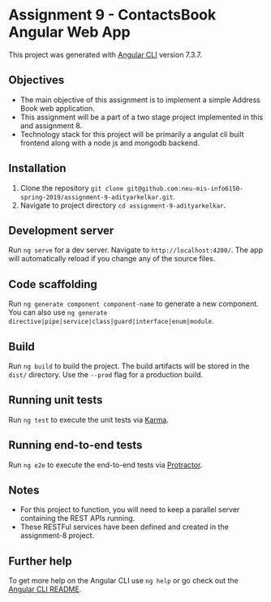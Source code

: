 # Assignment 9 - ContactsBook Angular Web App

This project was generated with [Angular CLI](https://github.com/angular/angular-cli) version 7.3.7.

## Objectives
- The main objective of this assignment is to implement a simple Address Book web application.
- This assignment will be a part of a two stage project implemented in this and assignment 8.
- Technology stack for this project will be primarily a angulat cli built frontend along with a node js and mongodb backend.

## Installation
1. Clone the repository `git clone git@github.com:neu-mis-info6150-spring-2019/assignment-9-adityarkelkar.git`.
2. Navigate to project directory `cd assignment-9-adityarkelkar`.
## Development server

Run `ng serve` for a dev server. Navigate to `http://localhost:4200/`. The app will automatically reload if you change any of the source files.

## Code scaffolding

Run `ng generate component component-name` to generate a new component. You can also use `ng generate directive|pipe|service|class|guard|interface|enum|module`.

## Build

Run `ng build` to build the project. The build artifacts will be stored in the `dist/` directory. Use the `--prod` flag for a production build.

## Running unit tests

Run `ng test` to execute the unit tests via [Karma](https://karma-runner.github.io).

## Running end-to-end tests

Run `ng e2e` to execute the end-to-end tests via [Protractor](http://www.protractortest.org/).

## Notes

- For this project to function, you will need to keep a parallel server containing the REST APIs running.
- These RESTFul services have been defined and created in the assignment-8 project.

## Further help

To get more help on the Angular CLI use `ng help` or go check out the [Angular CLI README](https://github.com/angular/angular-cli/blob/master/README.md).
